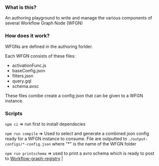 ### What is this?

An authoring playground to write and manage the various components of several Workflow Graph Node (WFGN)

### How does it work?

WFGNs are defined in the authoring forlder.

Each WFGN consists of these files:

- activationFunc.js
- baseConfig.json
- filters.json
- query.gql
- schema.avsc

These files comibe create a config json that can be given to a WFGN instance.

### Scripts

`npm ci` => run first to install dependecies

`npm run compile` => Used to select and generate a combined json config ready for a WFGN instance to consume. File are outputted to `./output-configs/*-config.json` where "\*" is the name of the WFGN folder

`npm run printschema` => used to print a avro schema which is ready to post to [Workflow-graph-registry](https://github.com/icgc-argo/workflow-graph-registry) |
